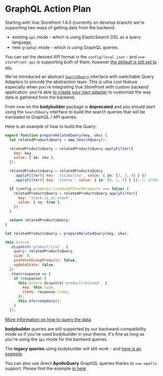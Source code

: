 # GraphQL Action Plan

Starting with Vue Storefront 1.4.0 (currently on develop branch) we're supporting two ways of getting data from the backend:

- existing `api` mode - which is using ElasticSearch DSL as a query language,
- new `graphql` mode - which is using GraphQL queries.

You can set the desired API format in the `config/local.json` - and `vue-storefront-api` is supporting both of them, however [the default is still set to `api`](https://github.com/DivanteLtd/vue-storefront/blob/4cbf866ca93f917b04461d3ae139a2d26ddf552a/config/default.json#L6).

We've introduced an abstract [`SearchQuery`](https://github.com/DivanteLtd/vue-storefront/tree/develop/core/store/lib/search) interface with switchable Query Adapters to provide the abstraction layer. This is ultra cool feature especially when you're integrating Vue Storefront with custom backend application: you're able [to create your own adapter](https://github.com/DivanteLtd/vue-storefront/tree/develop/core/lib/search/adapter) to customize the way data is gathered from the backend.

From now on the **bodybuilder** package is **deprecated** and you should start using the `SearchQuery` interface to build the search queries that will be translated to GraphQL / API queries.

Here is an example of how to build the Query:

```js
export function prepareRelatedQuery(key, sku) {
  let relatedProductsQuery = new SearchQuery();

  relatedProductsQuery = relatedProductsQuery.applyFilter({
    key: key,
    value: { in: sku },
  });

  relatedProductsQuery = relatedProductsQuery
    .applyFilter({ key: 'visibility', value: { in: [2, 3, 4] } })
    .applyFilter({ key: 'status', value: { in: [0, 1, 2] } }); // @TODO Check if status 2 (disabled) was set not by occasion here

  if (config.products.listOutOfStockProducts === false) {
    relatedProductsQuery = relatedProductsQuery.applyFilter({
      key: 'stock.is_in_stock',
      value: { eq: true },
    });
  }

  return relatedProductsQuery;
}

let relatedProductsQuery = prepareRelatedQuery(key, sku);

this.$store
  .dispatch('product/list', {
    query: relatedProductsQuery,
    size: 8,
    prefetchGroupProducts: false,
    updateState: false,
  })
  .then(response => {
    if (response) {
      this.$store.dispatch('product/related', {
        key: this.type,
        items: response.items,
      });
      this.$forceUpdate();
    }
  });
```

[More information on how to query the data](https://github.com/DivanteLtd/vue-storefront/blob/develop/docs/guide/data/elastic-queries.md).

**bodybuilder** queries are still supported by our backward-compatibility mode so if you've used bodybuilder in your theme, it's fine as long as you're using the `api` mode for the backend queries.

The **legacy queries** using bodybuilder will still work - and [here is an example](https://github.com/pkarw/vue-storefront/blob/28feb8e5dc30ec216353ef87a859212379901c57/src/extensions/template/index.js#L36).

You can also use direct **ApolloQuery** GraphQL queries thanks to `vue-apollo` support. Please find the example [in here](https://github.com/DivanteLtd/vue-storefront/blob/4cbf866ca93f917b04461d3ae139a2d26ddf552a/src/themes/default/components/core/blocks/SearchPanel/SearchPanel.gql.vue#L21).
